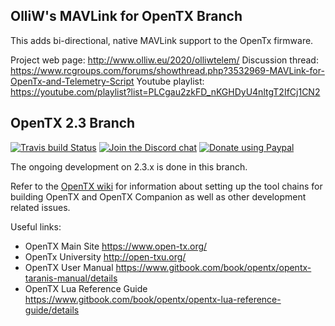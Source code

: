 ## OlliW's MAVLink for OpenTX Branch

This adds bi-directional, native MAVLink support to the OpenTx firmware.

Project web page: http://www.olliw.eu/2020/olliwtelem/
Discussion thread: https://www.rcgroups.com/forums/showthread.php?3532969-MAVLink-for-OpenTx-and-Telemetry-Script
Youtube playlist: https://youtube.com/playlist?list=PLCgau2zkFD_nKGHDyU4nltgT2IfCj1CN2

## OpenTX 2.3 Branch

[![Travis build Status](https://travis-ci.org/opentx/opentx.svg?branch=2.3)](https://travis-ci.org/opentx/opentx)
[![Join the Discord chat](https://img.shields.io/badge/discord-join_chat-yellow.svg)](https://discord.gg/CZCwVx2)
[![Donate using Paypal](https://img.shields.io/badge/paypal-donate-yellow.svg)](https://www.paypal.com/cgi-bin/webscr?cmd=_s-xclick&hosted_button_id=DJ9MASSKVW8WN)

The ongoing development on 2.3.x is done in this branch.

Refer to the [OpenTX wiki](https://github.com/opentx/opentx/wiki) for information about setting up the tool chains for building OpenTX and OpenTX Companion as well as other development related issues.

Useful links:
 * OpenTX Main Site https://www.open-tx.org/
 * OpenTx University http://open-txu.org/
 * OpenTX User Manual https://www.gitbook.com/book/opentx/opentx-taranis-manual/details
 * OpenTX Lua Reference Guide https://www.gitbook.com/book/opentx/opentx-lua-reference-guide/details
